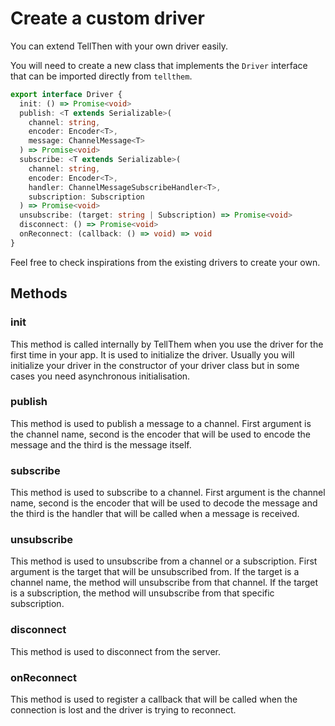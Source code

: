 # Create a custom driver

You can extend TellThen with your own driver easily.

You will need to create a new class that implements the `Driver` interface that can be imported directly from `tellthem`.

```ts
export interface Driver {
  init: () => Promise<void>
  publish: <T extends Serializable>(
    channel: string,
    encoder: Encoder<T>,
    message: ChannelMessage<T>
  ) => Promise<void>
  subscribe: <T extends Serializable>(
    channel: string,
    encoder: Encoder<T>,
    handler: ChannelMessageSubscribeHandler<T>,
    subscription: Subscription
  ) => Promise<void>
  unsubscribe: (target: string | Subscription) => Promise<void>
  disconnect: () => Promise<void>
  onReconnect: (callback: () => void) => void
}
```

Feel free to check inspirations from the existing drivers to create your own.

## Methods

### init

This method is called internally by TellThem when you use the driver for the first time in your app. It is used to initialize the driver. Usually you will initialize your driver in the constructor of your driver class but in some cases you need asynchronous initialisation.

### publish

This method is used to publish a message to a channel. First argument is the channel name, second is the encoder that will be used to encode the message and the third is the message itself.

### subscribe

This method is used to subscribe to a channel. First argument is the channel name, second is the encoder that will be used to decode the message and the third is the handler that will be called when a message is received.

### unsubscribe

This method is used to unsubscribe from a channel or a subscription. First argument is the target that will be unsubscribed from. If the target is a channel name, the method will unsubscribe from that channel. If the target is a subscription, the method will unsubscribe from that specific subscription.

### disconnect

This method is used to disconnect from the server.

### onReconnect

This method is used to register a callback that will be called when the connection is lost and the driver is trying to reconnect.
